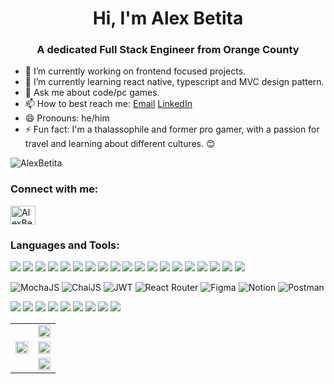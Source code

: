 


<h1 align="center">Hi, I'm Alex Betita </h1>
<h3 align="center">A dedicated Full Stack Engineer from Orange County</h3>

- 🔭 I’m currently working on frontend focused projects.
- 🌱 I’m currently learning react native, typescript and MVC design pattern.
- 💬 Ask me about code/pc games.
- 📫 How to best reach me: <a href="mailto:alexbheb25@gmail.com">Email</a> <a href="https://www.linkedin.com/in/alex-betita/">LinkedIn</a>
- 😄 Pronouns: he/him
- ⚡ Fun fact: I'm a thalassophile and former pro gamer, with a passion for travel and learning about different cultures. 😊

<p align="left"> <img src="https://komarev.com/ghpvc/?username=AlexBetita&label=Profile%20views&color=blue&style=plastic" alt="AlexBetita" /> </p>

<h3 align="left">Connect with me:</h3>
<p align="left">

<a href="https://www.linkedin.com/in/alex-betita/" target="blank"><img align="center" src="https://raw.githubusercontent.com/rahuldkjain/github-profile-readme-generator/master/src/images/icons/Social/linked-in-alt.svg" alt="AlexBetita" height="30" width="40" /></a>
</p>

<h3 align="left">Languages and Tools:</h3>

![](https://img.shields.io/badge/Code-React-informational?style=flat&logo=react&logoColor=white&color=61DAFB)
![](https://img.shields.io/badge/Code-Redux-informational?style=flat&logo=redux&logoColor=white&color=764ABC)
![](https://img.shields.io/badge/Code-Python-informational?style=flat&logo=python&logoColor=white&color=3776AB)
![](https://img.shields.io/badge/Code-Flask-informational?style=flat&logo=flask&logoColor=white&color=000000)
![](https://img.shields.io/badge/Code-JavaScript-informational?style=flat&logo=javascript&logoColor=white&color=F7DF1E)
![](https://img.shields.io/badge/Code-HTML5-informational?style=flat&logo=html5&logoColor=white&color=E34F26)
![](https://img.shields.io/badge/Code-CSS3-informational?style=flat&logo=css3&logoColor=white&color=1572B6)
![](https://img.shields.io/badge/Code-Node.js-informational?style=flat&logo=node.js&logoColor=white&color=339933)
![](https://img.shields.io/badge/Database-SQL-informational?style=flat&logo=postgresql&logoColor=white&color=336791)
![](https://img.shields.io/badge/Database-PostgreSQL-informational?style=flat&logo=postgresql&logoColor=white&color=336791)
![](https://img.shields.io/badge/ORM-Sequelize-informational?style=flat&logo=sequelize&logoColor=white&color=52B0E7)
![](https://img.shields.io/badge/Database-Sqlite3-informational?style=flat&logo=sqlite&logoColor=white&color=003B57)
![](https://img.shields.io/badge/Socket.io-Sockets-informational?style=flat&logo=socket.io&logoColor=white&color=010101)
![](https://img.shields.io/badge/ORM-Sqlalchemy-informational?style=flat&logo=sqlalchemy&logoColor=white&color=52B0E7)
![](https://img.shields.io/badge/Cloud-AWS-informational?style=flat&logo=amazon-aws&logoColor=white&color=232F3E)
![](https://img.shields.io/badge/Containerization-Docker-informational?style=flat&logo=docker&logoColor=white&color=2496ED)
![](https://img.shields.io/badge/VCS-Git-informational?style=flat&logo=git&logoColor=white&color=F05032)
![](https://img.shields.io/badge/Web%20Services-RESTful-informational?style=flat&logo=postman&logoColor=white&color=FF6C37)
![](https://img.shields.io/badge/Machine%20Learning-TensorFlow-informational?style=flat&logo=tensorflow&logoColor=white&color=FF6F00)

![MochaJS](https://img.shields.io/badge/-MochaJS-8D6748?style=flat-square&logo=mocha&logoColor=white)
![ChaiJS](https://img.shields.io/badge/-ChaiJS-A30701?style=flat-square&logo=chai&logoColor=white)
![JWT](https://img.shields.io/badge/-JWT-000000?style=flat-square&logo=json-web-tokens&logoColor=white)
![React Router](https://img.shields.io/badge/-React%20Router-CA4245?style=flat-square&logo=react-router&logoColor=white)
![Figma](https://img.shields.io/badge/-Figma-F24E1E?style=flat-square&logo=figma&logoColor=white)
![Notion](https://img.shields.io/badge/-Notion-000000?style=flat-square&logo=notion&logoColor=white)
![Postman](https://img.shields.io/badge/-Postman-FF6C37?style=flat-square&logo=postman&logoColor=white)

![](https://img.shields.io/badge/-PugJS-05122A?style=flat-square&logo=pug&logoColor=white)
![](https://img.shields.io/badge/-Tailwind_CSS-05122A?style=flat-square&logo=tailwind-css&logoColor=white)
![](https://img.shields.io/badge/-Jinja2-05122A?style=flat-square&logo=jinja&logoColor=white)
![](https://img.shields.io/badge/-Render-05122A?style=flat-square&logo=render&logoColor=white)
![](https://img.shields.io/badge/-Netlify-05122A?style=flat-square&logo=netlify&logoColor=white)
![](https://img.shields.io/badge/-Heroku-05122A?style=flat-square&logo=heroku&logoColor=white)
![](https://img.shields.io/badge/-Vercel-05122A?style=flat-square&logo=vercel&logoColor=white)
![](https://img.shields.io/badge/-Material_UI-05122A?style=flat-square&logo=material-ui&logoColor=white)
![](https://img.shields.io/badge/-MongoDB-05122A?style=flat-square&logo=mongodb&logoColor=white)
<!-- 
<table>
  <tr>
    <td rowspan="3"><img src="https://github-readme-stats.vercel.app/api/top-langs/?username=AlexBetita&show_icons=true&theme=tokyonight" style="height: 100%;"/></td>
    <td><img src="https://github-readme-stats.vercel.app/api?username=AlexBetita&show_icons=true&theme=tokyonight" width="100%"/></td>
  </tr>
  <tr>
    <td><img src="https://github-readme-streak-stats.herokuapp.com/?user=AlexBetita&theme=tokyonight" width="100%"/></td>
  </tr>
  <tr>
    <td><img src="https://github-profile-summary-cards.vercel.app/api/cards/profile-details?username=AlexBetita&theme=monokai" width="100%"/></td>
  </tr>
</table> -->



<table>
  <tr>
    <td rowspan="3"><img src="https://github-readme-stats.vercel.app/api/top-langs/?username=AlexBetita&show_icons=true&theme=tokyonight" style="height: 100%;"/></td>
    <td><img src="https://github-readme-stats.vercel.app/api?username=AlexBetita&show_icons=true&theme=tokyonight" width="100%"/></td>
  </tr>
  <tr>
    <td><img src="https://github-readme-streak-stats.herokuapp.com/?user=AlexBetita&theme=tokyonight" width="100%"/></td>
  </tr>
  <tr>
    <td><img src="https://github-profile-summary-cards.vercel.app/api/cards/profile-details?username=AlexBetita&theme=monokai" width="100%"/></td>
  </tr>
</table>


 







